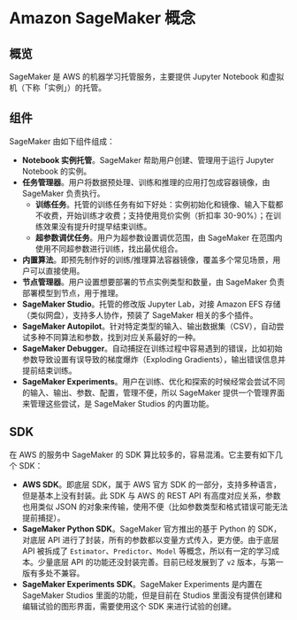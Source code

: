 # Amazon SageMaker 概念

## 概览

SageMaker 是 AWS 的机器学习托管服务，主要提供 Jupyter Notebook 和虚拟机（下称「实例」）的托管。

## 组件

SageMaker 由如下组件组成：

- **Notebook 实例托管**。SageMaker 帮助用户创建、管理用于运行 Jupyter Notebook 的实例。
- **任务管理器**。用户将数据预处理、训练和推理的应用打包成容器镜像，由 SageMaker 负责执行。
  - **训练任务**。托管的训练任务有如下好处：实例初始化和镜像、输入下载都不收费，开始训练才收费；支持使用竞价实例（折扣率 30-90%）；在训练效果没有提升时提早结束训练。
  - **超参数调优任务**。用户为超参数设置调优范围，由 SageMaker 在范围内使用不同超参数进行训练，找出最优组合。
- **内置算法**。即预先制作好的训练/推理算法容器镜像，覆盖多个常见场景，用户可以直接使用。
- **节点管理器**。用户设置想要部署的节点实例类型和数量，由 SageMaker 负责部署模型到节点，用于推理。
- **SageMaker Studio**。托管的修改版 Jupyter Lab，对接 Amazon EFS 存储（类似网盘），支持多人协作，预装了 SageMaker 相关的多个插件。
- **SageMaker Autopilot**。针对特定类型的输入、输出数据集（CSV），自动尝试多种不同算法和参数，找到对应关系最好的一种。
- **SageMaker Debugger**。自动捕捉在训练过程中容易遇到的错误，比如初始参数导致设置有误导致的梯度爆炸（Exploding Gradients），输出错误信息并提前结束训练。
- **SageMaker Experiments**。用户在训练、优化和探索的时候经常会尝试不同的输入、输出、参数、配置，管理不便，所以 SageMaker 提供一个管理界面来管理这些尝试，是 SageMaker Studios 的内置功能。

## SDK

在 AWS 的服务中 SageMaker 的 SDK 算比较多的，容易混淆。它主要有如下几个 SDK：

- **AWS SDK**。即底层 SDK，属于 AWS 官方 SDK 的一部分，支持多种语言，但是基本上没有封装。此 SDK 与 AWS 的 REST API 有高度对应关系，参数也用类似 JSON 的对象来传输，使用不便（比如参数类型和格式错误可能无法提前捕捉）。
- **SageMaker Python SDK**。SageMaker 官方推出的基于 Python 的 SDK，对底层 API 进行了封装，所有的参数都以变量方式传入，更方便。由于底层 API 被拆成了 `Estimator`、`Predictor`、`Model` 等概念，所以有一定的学习成本。少量底层 API 的功能还没封装完善。目前已经发展到了 `v2` 版本，与第一版有多处不兼容。
- **SageMaker Experiments SDK**。SageMaker Experiments 是内置在 SageMaker Studios 里面的功能，但是目前在 Studios 里面没有提供创建和编辑试验的图形界面，需要使用这个 SDK 来进行试验的创建。






